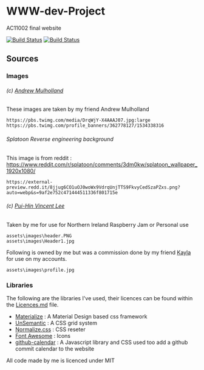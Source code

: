# WWW-dev-Project
AC11002 final website

[![Build Status](https://travis-ci.com/vlee489/WWW-dev-Project.svg?branch=master)](https://travis-ci.com/vlee489/WWW-dev-Project)
[![Build Status](https://github.styleci.io/repos/155994729/shield)](https://github.styleci.io/repos/155994729)

## Sources
### Images

###### (c) [Andrew Mulholland](https://twitter.com/gbaman1)
These images are taken by my friend Andrew Mulholland
```
https://pbs.twimg.com/media/DrqWjY-X4AAAJ07.jpg:large
https://pbs.twimg.com/profile_banners/362778127/1534338316
```

###### Splatoon Reverse engineering background
This image is from reddit : https://www.reddit.com/r/splatoon/comments/3dm0kw/splatoon_wallpaper_1920x1080/
```
https://external-preview.redd.it/8jjug6CO1uOJ0woWx9VdrqUnjTTS9FkvyCedSzaPZxs.png?auto=webp&s=9af2e752c471444511336f801715e
```

###### (c) [Pui-Hin Vincent Lee](https://twitter.com/vlee888)
Taken by me for use for Northern Ireland Raspberry Jam or Personal use
```
assets\images\header.PNG
assets\images\Header1.jpg
```
Following is owned by me but was a commission done by my friend [Kayla](https://twitter.com/kaylashiba) for use on my accounts.
```
assets\images\profile.jpg
```

### Libraries
The following are the libraries I've used, their licences can be found within the [Licences.md](https://github.com/vlee489/WWW-dev-Project/blob/master/Licences.md) file.

- [Materialize](https://materializecss.com) : A Material Design based css framework
- [UnSemantic](https://unsemantic.com) : A CSS grid system
- [Normalize.css](https://necolas.github.io/normalize.css/) : CSS reseter
- [Font Awesome](https://fontawesome.com/) : Icons
- [github-calendar](https://github.com/IonicaBizau/github-calendar) : A Javascript library and CSS used too add a github commit calendar to the website

All code made by me is licenced under MIT
